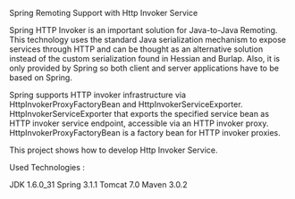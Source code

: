 Spring Remoting Support with Http Invoker Service

Spring HTTP Invoker is an important solution for Java-to-Java Remoting. This technology uses the standard Java serialization mechanism to expose services through HTTP and can be thought as an alternative solution instead of the custom serialization found in Hessian and Burlap. Also, it is only provided by Spring so both client and server applications have to be based on Spring.

Spring supports HTTP invoker infrastructure via HttpInvokerProxyFactoryBean and HttpInvokerServiceExporter. HttpInvokerServiceExporter that exports the specified service bean as HTTP invoker service endpoint, accessible via an HTTP invoker proxy. HttpInvokerProxyFactoryBean is a factory bean for HTTP invoker proxies.

This project shows how to develop Http Invoker Service.

Used Technologies :

JDK 1.6.0_31
Spring 3.1.1
Tomcat 7.0
Maven 3.0.2